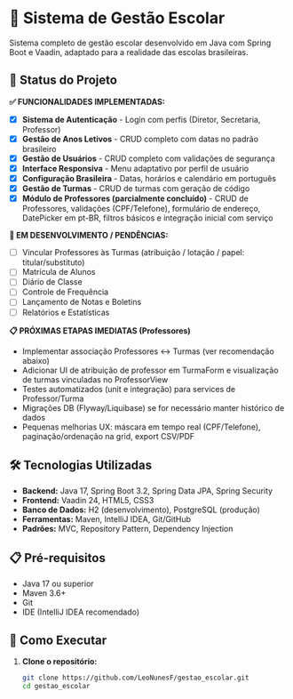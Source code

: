 # 🏫 Sistema de Gestão Escolar

Sistema completo de gestão escolar desenvolvido em Java com Spring Boot e Vaadin, adaptado para a realidade das escolas brasileiras.

## 🚀 Status do Projeto

**✅ FUNCIONALIDADES IMPLEMENTADAS:**
- [x] **Sistema de Autenticação** - Login com perfis (Diretor, Secretaria, Professor)
- [x] **Gestão de Anos Letivos** - CRUD completo com datas no padrão brasileiro
- [x] **Gestão de Usuários** - CRUD completo com validações de segurança
- [x] **Interface Responsiva** - Menu adaptativo por perfil de usuário
- [x] **Configuração Brasileira** - Datas, horários e calendário em português
- [x] **Gestão de Turmas** - CRUD de turmas com geração de código
- [x] **Módulo de Professores (parcialmente concluído)** - CRUD de Professores, validações (CPF/Telefone), formulário de endereço, DatePicker em pt-BR, filtros básicos e integração inicial com serviço

**🔄 EM DESENVOLVIMENTO / PENDÊNCIAS:**
- [ ] Vincular Professores às Turmas (atribuição / lotação / papel: titular/substituto)
- [ ] Matrícula de Alunos
- [ ] Diário de Classe
- [ ] Controle de Frequência
- [ ] Lançamento de Notas e Boletins
- [ ] Relatórios e Estatísticas

**📋 PRÓXIMAS ETAPAS IMEDIATAS (Professores)**
- Implementar associação Professores <-> Turmas (ver recomendação abaixo)
- Adicionar UI de atribuição de professor em TurmaForm e visualização de turmas vinculadas no ProfessorView
- Testes automatizados (unit e integração) para services de Professor/Turma
- Migrações DB (Flyway/Liquibase) se for necessário manter histórico de dados
- Pequenas melhorias UX: máscara em tempo real (CPF/Telefone), paginação/ordenação na grid, export CSV/PDF

## 🛠️ Tecnologias Utilizadas

- **Backend:** Java 17, Spring Boot 3.2, Spring Data JPA, Spring Security
- **Frontend:** Vaadin 24, HTML5, CSS3
- **Banco de Dados:** H2 (desenvolvimento), PostgreSQL (produção)
- **Ferramentas:** Maven, IntelliJ IDEA, Git/GitHub
- **Padrões:** MVC, Repository Pattern, Dependency Injection

## 📋 Pré-requisitos

- Java 17 ou superior
- Maven 3.6+
- Git
- IDE (IntelliJ IDEA recomendado)

## 🚀 Como Executar

1. **Clone o repositório:**
   ```bash
   git clone https://github.com/LeoNunesF/gestao_escolar.git
   cd gestao_escolar